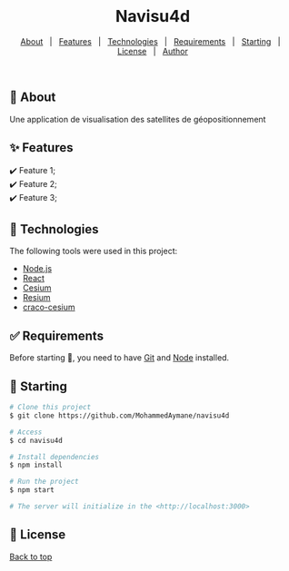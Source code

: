 <div align="center" id="top"> 
&#xa0;

  <!-- <a href="https://navisu4d.netlify.app">Demo</a> -->
</div>

<h1 align="center">Navisu4d</h1>

<!-- Status -->

<!-- <h4 align="center">
	🚧  Navisu4d 🚀 Under construction...  🚧
</h4>

<hr> -->

<p align="center">
  <a href="#dart-about">About</a> &#xa0; | &#xa0; 
  <a href="#sparkles-features">Features</a> &#xa0; | &#xa0;
  <a href="#rocket-technologies">Technologies</a> &#xa0; | &#xa0;
  <a href="#white_check_mark-requirements">Requirements</a> &#xa0; | &#xa0;
  <a href="#checkered_flag-starting">Starting</a> &#xa0; | &#xa0;
  <a href="#memo-license">License</a> &#xa0; | &#xa0;
  <a href="https://github.com/{{YOUR_GITHUB_USERNAME}}" target="_blank">Author</a>
</p>

<br>

## :dart: About

Une application de visualisation des satellites de géopositionnement

## :sparkles: Features

:heavy_check_mark: Feature 1;\
:heavy_check_mark: Feature 2;\
:heavy_check_mark: Feature 3;

## :rocket: Technologies

The following tools were used in this project:

- [Node.js](https://nodejs.org/en/)
- [React](https://pt-br.reactjs.org/)
- [Cesium](https://cesium.com/)
- [Resium](https://resium.reearth.io/)
- [craco-cesium](https://github.com/reearth/craco-cesium)

## :white_check_mark: Requirements

Before starting :checkered_flag:, you need to have [Git](https://git-scm.com) and [Node](https://nodejs.org/en/) installed.

## :checkered_flag: Starting

```bash
# Clone this project
$ git clone https://github.com/MohammedAymane/navisu4d

# Access
$ cd navisu4d

# Install dependencies
$ npm install

# Run the project
$ npm start

# The server will initialize in the <http://localhost:3000>
```

## :memo: License

<a href="#top">Back to top</a>
